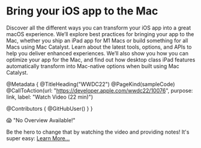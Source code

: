 # Bring your iOS app to the Mac

Discover all the different ways you can transform your iOS app into a great macOS experience. We’ll explore best practices for bringing your app to the Mac, whether you ship an iPad app for M1 Macs or build something for all Macs using Mac Catalyst. Learn about the latest tools, options, and APIs to help you deliver enhanced experiences. We’ll also show you how you can optimize your app for the Mac, and find out how desktop class iPad features automatically transform into Mac-native options when built using Mac Catalyst.

@Metadata {
   @TitleHeading("WWDC22")
   @PageKind(sampleCode)
   @CallToAction(url: "https://developer.apple.com/wwdc22/10076", purpose: link, label: "Watch Video (22 min)")

   @Contributors {
      @GitHubUser(<replace this with your GitHub handle>)
   }
}

😱 "No Overview Available!"

Be the hero to change that by watching the video and providing notes! It's super easy:
 [Learn More…](https://wwdcnotes.github.io/WWDCNotes/documentation/wwdcnotes/contributing)
